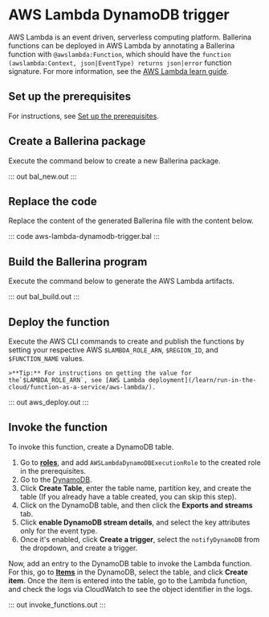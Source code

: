 # AWS Lambda DynamoDB trigger

AWS Lambda is an event driven, serverless computing platform. Ballerina functions can be deployed in AWS Lambda by annotating a Ballerina function with `@awslambda:Function`, which should have the `function (awslambda:Context, json|EventType) returns json|error` function signature. For more information, see the [AWS Lambda learn guide](/learn/run-in-the-cloud/function-as-a-service/aws-lambda/).

## Set up the prerequisites

For instructions, see [Set up the prerequisites](/learn/run-in-the-cloud/function-as-a-service/aws-lambda/#set-up-the-prerequisites).

## Create a Ballerina package

Execute the command below to create a new Ballerina package.

::: out bal_new.out :::

## Replace the code

Replace the content of the generated Ballerina file with the content below.

::: code aws-lambda-dynamodb-trigger.bal :::

## Build the Ballerina program 

Execute the command below to generate the AWS Lambda artifacts.

::: out bal_build.out :::

## Deploy the function

Execute the AWS CLI commands to create and publish the functions by setting your respective AWS `$LAMBDA_ROLE_ARN`, `$REGION_ID`, and `$FUNCTION_NAME` values. 

    >**Tip:** For instructions on getting the value for the`$LAMBDA_ROLE_ARN`, see [AWS Lambda deployment](/learn/run-in-the-cloud/function-as-a-service/aws-lambda/).

::: out aws_deploy.out :::

## Invoke the function

To invoke this function, create a DynamoDB table.
1. Go to <a href="https://console.aws.amazon.com/iamv2/home#/roles" target="_blank">**roles**</a>, and add `AWSLambdaDynamoDBExecutionRole` to the created role in the prerequisites.
2. Go to the <a href="https://us-west-1.console.aws.amazon.com/dynamodbv2" target="_blank">DynamoDB</a>.
3. Click **Create Table**, enter the table name, partition key, and create the table (If you already have a table created, you can skip this step).
4. Click on the DynamoDB table, and then click the **Exports and streams** tab.
5. Click **enable DynamoDB stream details**, and select the key attributes only for the event type.
6. Once it's enabled, click **Create a trigger**, select the `notifyDynamoDB` from the dropdown, and create a trigger.

Now, add an entry to the DynamoDB table to invoke the Lambda function. For this, go to <a href="https://us-west-1.console.aws.amazon.com/dynamodbv2" target="_blank">**Items**</a> in the DynamoDB, select the table, and click **Create item**. Once the item is entered into the table, go to the Lambda function, and check the logs via CloudWatch to see the object identifier in the logs.

::: out invoke_functions.out :::
